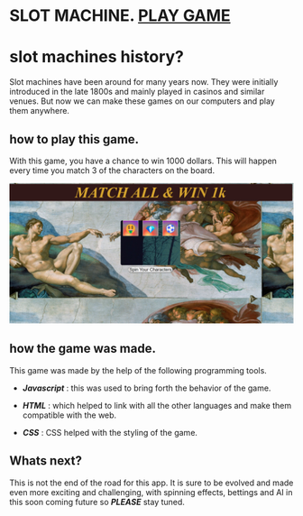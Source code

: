 # SLOT MACHINE.  [PLAY GAME](https://kabzeel1.github.io/Unit1-Slotmachine-Project/)
# slot machines history?
Slot machines have been around for many years now. They were initially introduced in the late 1800s and mainly played in casinos and similar venues. But now we can make these games on our computers and play them anywhere.

## how to play this game.

With this game, you have a chance to win 1000 dollars. This will happen every time you match 3 of the characters on the board.

![Play And Win](favicons/favicon_io/SLOT.png "Slot Machine")

## how the game was made.
This game was made by the help of the following programming tools.

- ***Javascript*** : this was used to bring forth the behavior of the game.

- ***HTML*** : which helped to link with all the other languages and make them compatible with the web.

- ***CSS*** : CSS helped with the styling of the game.

## Whats next?

This is not the end of the road for this app. It is sure to be evolved and made even more exciting and challenging, with spinning effects, bettings and AI in this soon coming future so ***PLEASE*** stay tuned.